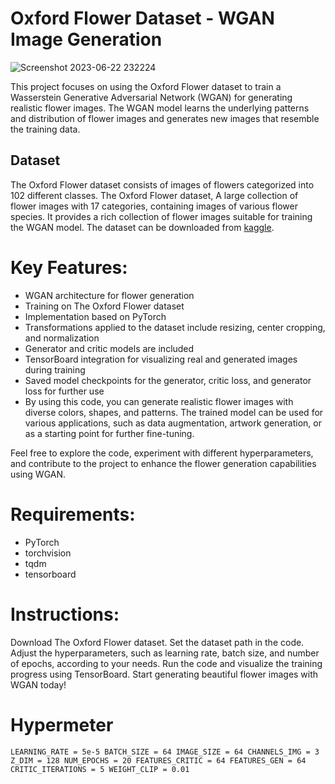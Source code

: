 # Oxford Flower Dataset - WGAN Image Generation


![Screenshot 2023-06-22 232224](https://github.com/sftSalman/FlowerGen-flowerGenerationWGAN/assets/33355278/1dfc7607-d969-405c-82ab-031709795843)

This project focuses on using the Oxford Flower dataset to train a Wasserstein Generative Adversarial Network (WGAN) for generating realistic flower images. The WGAN model learns the underlying patterns and distribution of flower images and generates new images that resemble the training data.

## Dataset

The Oxford Flower dataset consists of images of flowers categorized into 102 different classes. The Oxford Flower dataset, A large collection of flower images with 17 categories, containing images of various flower species. It provides a rich collection of flower images suitable for training the WGAN model. The dataset can be downloaded from [kaggle](https://www.kaggle.com/competitions/oxford-102-flower-pytorch/data).


# Key Features:

- WGAN architecture for flower generation
- Training on The Oxford Flower dataset
- Implementation based on PyTorch
- Transformations applied to the dataset include resizing, center cropping, and normalization
- Generator and critic models are included
- TensorBoard integration for visualizing real and generated images during training
- Saved model checkpoints for the generator, critic loss, and generator loss for further use
- By using this code, you can generate realistic flower images with diverse colors, shapes, and patterns. The trained model can be used for various applications, such as data augmentation, 
 artwork generation, or as a starting point for further fine-tuning.

Feel free to explore the code, experiment with different hyperparameters, and contribute to the project to enhance the flower generation capabilities using WGAN.


# Requirements:

- PyTorch
- torchvision
- tqdm
- tensorboard

# Instructions:

Download The Oxford Flower dataset.
Set the dataset path in the code.
Adjust the hyperparameters, such as learning rate, batch size, and number of epochs, according to your needs.
Run the code and visualize the training progress using TensorBoard.
Start generating beautiful flower images with WGAN today!


# Hypermeter 
`LEARNING_RATE = 5e-5
BATCH_SIZE = 64
IMAGE_SIZE = 64
CHANNELS_IMG = 3
Z_DIM = 128
NUM_EPOCHS = 20
FEATURES_CRITIC = 64
FEATURES_GEN = 64
CRITIC_ITERATIONS = 5
WEIGHT_CLIP = 0.01
`

